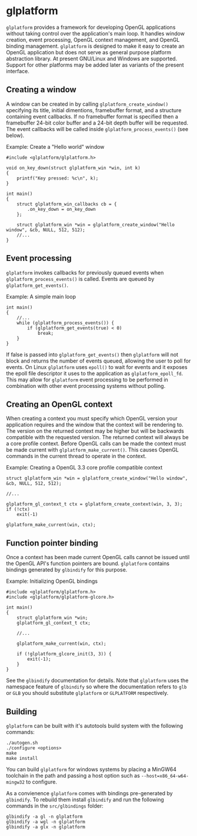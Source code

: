 glplatform
==========

`glplatform` provides a framework for developing OpenGL applications without taking control over the application's main loop. It handles window creation, event processing, OpenGL context management, and OpenGL binding management. `glplatform` is designed to make it easy to create an OpenGL application but does not serve as general purpose platform abstraction library. At present GNU/Linux and Windows are supported. Support for other platforms may be added later as variants of the present interface.

Creating a window
-----------------

A window can be created in by calling `glplatform_create_window()` specifying its title, initial dimentions, framebuffer format, and a structure containing event callbacks. If no framebuffer format is specified then a framebuffer 24-bit color buffer and a 24-bit depth buffer will be requested. The event callbacks will be called inside `glplatform_process_events()` (see below).

Example: Create a "Hello world" window

	#include <glplatform/glplatform.h>

	void on_key_down(struct glplatform_win *win, int k)
	{
		printf("Key pressed: %c\n", k);
	}

	int main()
	{
		struct glplatform_win_callbacks cb = {
			.on_key_down = on_key_down
		};

		struct glplatform_win *win = glplatform_create_window("Hello window", &cb, NULL, 512, 512);
		//...
	}

Event processing
----------------

`glplatform` invokes callbacks for previously queued events when `glplatform_process_events()` is called. Events are queued by `glplatform_get_events()`.

Example: A simple main loop

	int main()
	{
		//...
		while (glplatform_process_events()) {
			if (glplatform_get_events(true) < 0)
				break;
		}
	}

If false is passed into `glplatform_get_events()` then `glplatform` will not block and returns the number of events queued, allowing the user to poll for events. On Linux `glplatform` uses `epoll()` to wait for events and it exposes the epoll file descriptor it uses to the application as `glplatform_epoll_fd`. This may allow for `glplatform` event processing to be performed in combination with other event processing systems without polling.

Creating an OpenGL context
--------------------------

When creating a context you must specify which OpenGL version your application requires and the window that the context will be rendering to. The version on the returned context may be higher but will be backwards compatible with the requested version. The returned context will always be a core profile context. Before OpenGL calls can be made the context must be made current with `glplatform_make_current()`. This causes OpenGL commands in the current thread to operate in the context.

Example: Creating a OpenGL 3.3 core profile compatible context

	struct glplatform_win *win = glplatform_create_window("Hello window", &cb, NULL, 512, 512);

	//...

	glplatform_gl_context_t ctx = glplatform_create_context(win, 3, 3);
	if (!ctx)
		exit(-1)

	glplatform_make_current(win, ctx);

Function pointer binding
------------------------

Once a context has been made current OpenGL calls cannot be issued until the OpenGL API's function pointers are bound. `glplatform` contains bindings generated by `glbindify` for this purpose.

Example: Initializing OpenGL bindings

	#include <glplatform/glplatform.h>
	#include <glplatform/glplatform-glcore.h>

	int main()
	{
		struct glplatform_win *win;
		glplatform_gl_context_t ctx;

		//...

		glplatform_make_current(win, ctx);

		if (!glplatform_glcore_init(3, 3)) {
			exit(-1);
		}
	}


See the `glbindify` documentation for details. Note that `glplatform` uses the namespace feature of `glbindify` so where the documentation refers to `glb` or `GLB` you should substitute `glplatform` or `GLPLATFORM`
respectively.

Building
--------

`glplatform` can be built with it's autotools build system with the following commands:

	./autogen.sh
	./configure <options>
	make
	make install

You can build `glplatform` for windows systems by placing a MinGW64 toolchain in the path and passing a host option such as `--host=x86_64-w64-mingw32` to configure.

As a convienence `glplatform` comes with bindings pre-generated by `glbindify`. To rebuild them install `glbindify` and run the following commands
in the `src/glbindings` folder:

	glbindify -a gl -n glplatform
	glbindify -a wgl -n glplatform
	glbindify -a glx -n glplatform
